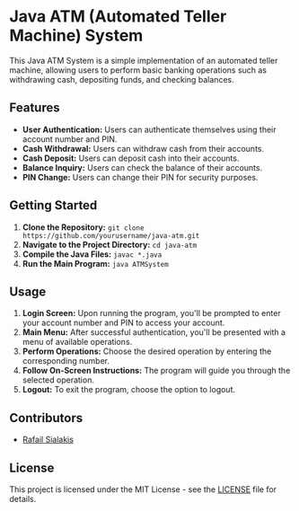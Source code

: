 <!DOCTYPE html>
<html lang="en">
<head>
    <meta charset="UTF-8">
    <meta name="viewport" content="width=device-width, initial-scale=1.0">
</head>
<body>
    <h1>Java ATM (Automated Teller Machine) System</h1>
    <p>This Java ATM System is a simple implementation of an automated teller machine, allowing users to perform basic banking operations such as withdrawing cash, depositing funds, and checking balances.</p>
    <h2>Features</h2>
    <ul>
        <li><strong>User Authentication:</strong> Users can authenticate themselves using their account number and PIN.</li>
        <li><strong>Cash Withdrawal:</strong> Users can withdraw cash from their accounts.</li>
        <li><strong>Cash Deposit:</strong> Users can deposit cash into their accounts.</li>
        <li><strong>Balance Inquiry:</strong> Users can check the balance of their accounts.</li>
        <li><strong>PIN Change:</strong> Users can change their PIN for security purposes.</li>
    </ul>
    <h2>Getting Started</h2>
    <ol>
        <li><strong>Clone the Repository:</strong> <code>git clone https://github.com/yourusername/java-atm.git</code></li>
        <li><strong>Navigate to the Project Directory:</strong> <code>cd java-atm</code></li>
        <li><strong>Compile the Java Files:</strong> <code>javac *.java</code></li>
        <li><strong>Run the Main Program:</strong> <code>java ATMSystem</code></li>
    </ol>
    <h2>Usage</h2>
    <ol>
        <li><strong>Login Screen:</strong> Upon running the program, you'll be prompted to enter your account number and PIN to access your account.</li>
        <li><strong>Main Menu:</strong> After successful authentication, you'll be presented with a menu of available operations.</li>
        <li><strong>Perform Operations:</strong> Choose the desired operation by entering the corresponding number.</li>
        <li><strong>Follow On-Screen Instructions:</strong> The program will guide you through the selected operation.</li>
        <li><strong>Logout:</strong> To exit the program, choose the option to logout.</li>
    </ol>
    <h2>Contributors</h2>
    <ul>
        <li><a href="https://github.com/rafailsialakis">Rafail Sialakis</a></li>
    </ul>
    <h2>License</h2>
    <p>This project is licensed under the MIT License - see the <a href="(https://github.com/rafailsialakis/ATM/blob/main/LICENCE">LICENSE</a> file for details.</p>
</body>
</html>
